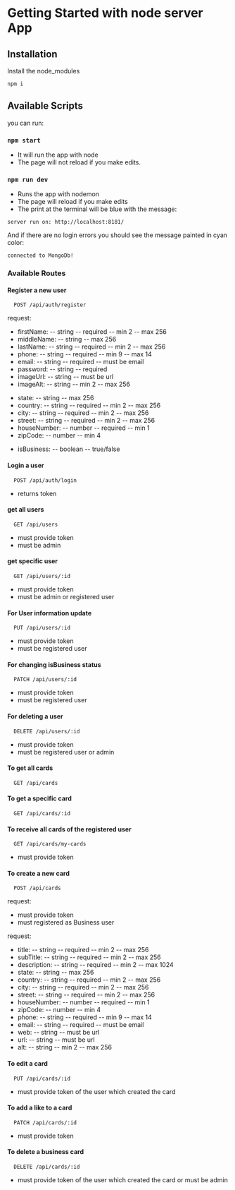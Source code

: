 # Getting Started with node server App

## Installation

Install the node_modules

```bash
npm i
```

## Available Scripts

you can run:

### `npm start`

- It will run the app with node
- The page will not reload if you make edits.

### `npm run dev`

- Runs the app with nodemon
- The page will reload if you make edits
- The print at the terminal will be blue with the message:

`server run on: http://localhost:8181/`

And if there are no login errors you should see the message painted in cyan color:

`connected to MongoDb!`

### Available Routes

#### Register a new user

```
  POST /api/auth/register
```

request:

- firstName:
  -- string
  -- required
  -- min 2
  -- max 256
- middleName:
  -- string
  -- max 256
- lastName:
  -- string
  -- required
  -- min 2
  -- max 256
- phone:
  -- string
  -- required
  -- min 9
  -- max 14
- email:
  -- string
  -- required
  -- must be email
- password:
  -- string
  -- required
- imageUrl:
  -- string
  -- must be url
- imageAlt:
  -- string
  -- min 2
  -- max 256

* state:
  -- string
  -- max 256
* country:
  -- string
  -- required
  -- min 2
  -- max 256
* city:
  -- string
  -- required
  -- min 2
  -- max 256
* street:
  -- string
  -- required
  -- min 2
  -- max 256
* houseNumber:
  -- number
  -- required
  -- min 1
* zipCode:
  -- number
  -- min 4

- isBusiness:
  -- boolean
  -- true/false

#### Login a user

```
  POST /api/auth/login
```

- returns token

#### get all users

```
  GET /api/users
```

- must provide token
- must be admin

#### get specific user

```
  GET /api/users/:id
```

- must provide token
- must be admin or registered user

#### For User information update

```
  PUT /api/users/:id
```

- must provide token
- must be registered user

#### For changing isBusiness status

```
  PATCH /api/users/:id
```

- must provide token
- must be registered user

#### For deleting a user

```
  DELETE /api/users/:id
```

- must provide token
- must be registered user or admin

#### To get all cards

```
  GET /api/cards

```

#### To get a specific card

```
  GET /api/cards/:id
```

#### To receive all cards of the registered user

```
  GET /api/cards/my-cards
```

- must provide token

#### To create a new card

```
  POST /api/cards
```

request:

- must provide token
- must registered as Business user

request:

- title:
  -- string
  -- required
  -- min 2
  -- max 256
- subTitle:
  -- string
  -- required
  -- min 2
  -- max 256
- description:
  -- string
  -- required
  -- min 2
  -- max 1024
- state:
  -- string
  -- max 256
- country:
  -- string
  -- required
  -- min 2
  -- max 256
- city:
  -- string
  -- required
  -- min 2
  -- max 256
- street:
  -- string
  -- required
  -- min 2
  -- max 256
- houseNumber:
  -- number
  -- required
  -- min 1
- zipCode:
  -- number
  -- min 4
- phone:
  -- string
  -- required
  -- min 9
  -- max 14
- email:
  -- string
  -- required
  -- must be email
- web:
  -- string
  -- must be url
- url:
  -- string
  -- must be url
- alt:
  -- string
  -- min 2
  -- max 256

#### To edit a card

```
  PUT /api/cards/:id
```

- must provide token of the user which created the card

#### To add a like to a card

```
  PATCH /api/cards/:id
```

- must provide token

#### To delete a business card

```
  DELETE /api/cards/:id
```

- must provide token of the user which created the card or must be admin

